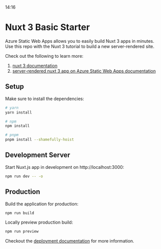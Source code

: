 14:16
# Nuxt 3 Basic Starter
Azure Static Web Apps allows you to easily build Nuxt 3 apps in minutes. Use this repo with the Nuxt 3 tutorial to build a new server-rendered site.

Check out the following to learn more:
1. [nuxt 3 documentation](https://v3.nuxtjs.org)
2. [server-rendered nuxt 3 app on Azure Static Web Apps documentation](https://learn.microsoft.com/en-us/azure/static-web-apps/deploy-nuxtjs)

## Setup

Make sure to install the dependencies:

```bash
# yarn
yarn install

# npm
npm install

# pnpm
pnpm install --shamefully-hoist
```

## Development Server

Start Nuxt.js app in development on http://localhost:3000: 

```bash
npm run dev -- -o 
```

## Production

Build the application for production:

```bash
npm run build
```

Locally preview production build:

```bash
npm run preview
```

Checkout the [deployment documentation](https://nuxt.com/docs/getting-started/deployment#deployment) for more information.
